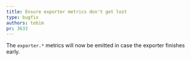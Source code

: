 ```yaml
---
title: Ensure exporter metrics don't get lost
type: bugfix
authors: tobim
pr: 3633
---
```


The `exporter.*` metrics will now be emitted in case the exporter finishes
early.
